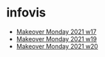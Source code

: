 # infovis

- [Makeover Monday 2021 w17](https://fbartolome.github.io/infovis/momw17.html)
- [Makeover Monday 2021 w19](https://fbartolome.github.io/infovis/momw19.html)
- [Makeover Monday 2021 w20](https://fbartolome.github.io/infovis/momw20.html)
